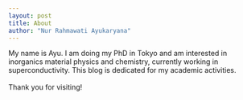 ```yaml
---
layout: post
title: About
author: "Nur Rahmawati Ayukaryana"
---
```


My name is Ayu.
I am doing my PhD in Tokyo and am interested in inorganics material physics and chemistry, currently working in superconductivity.
This blog is dedicated for my academic activities.
<br>
<br>
Thank you for visiting!